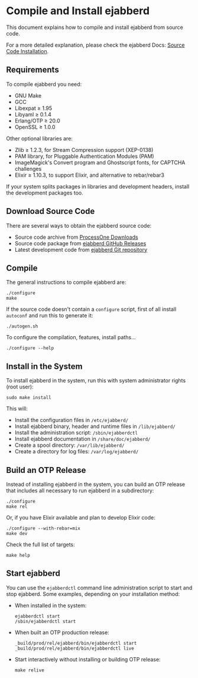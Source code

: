 Compile and Install ejabberd
============================

This document explains how to compile and install ejabberd
from source code.

For a more detailed explanation, please check the
ejabberd Docs: [Source Code Installation][docs-source].

[docs-source]: https://docs.ejabberd.im/admin/installation/#source-code


Requirements
------------

To compile ejabberd you need:

- GNU Make
- GCC
- Libexpat ≥ 1.95
- Libyaml ≥ 0.1.4
- Erlang/OTP ≥ 20.0
- OpenSSL ≥ 1.0.0

Other optional libraries are:

- Zlib ≥ 1.2.3, for Stream Compression support (XEP-0138)
- PAM library, for Pluggable Authentication Modules (PAM)
- ImageMagick's Convert program and Ghostscript fonts, for CAPTCHA
  challenges
- Elixir ≥ 1.10.3, to support Elixir, and alternative to rebar/rebar3

If your system splits packages in libraries and development headers,
install the development packages too.


Download Source Code
--------------------

There are several ways to obtain the ejabberd source code:

- Source code archive from [ProcessOne Downloads][p1dl]
- Source code package from [ejabberd GitHub Releases][ghr]
- Latest development code from [ejabberd Git repository][gitrepo]

[p1dl]: https://www.process-one.net/en/ejabberd/downloads/
[ghr]: https://github.com/processone/ejabberd/releases
[gitrepo]: https://github.com/processone/ejabberd


Compile
-------

The general instructions to compile ejabberd are:

    ./configure
    make

If the source code doesn't contain a `configure` script,
first of all install `autoconf` and run this to generate it:

    ./autogen.sh

To configure the compilation, features, install paths...

    ./configure --help


Install in the System
---------------------

To install ejabberd in the system, run this with system administrator rights (root user):

    sudo make install

This will:

- Install the configuration files in `/etc/ejabberd/`
- Install ejabberd binary, header and runtime files in `/lib/ejabberd/`
- Install the administration script: `/sbin/ejabberdctl`
- Install ejabberd documentation in `/share/doc/ejabberd/`
- Create a spool directory: `/var/lib/ejabberd/`
- Create a directory for log files: `/var/log/ejabberd/`


Build an OTP Release
--------------------

Instead of installing ejabberd in the system, you can build an OTP release
that includes all necessary to run ejabberd in a subdirectory:

    ./configure
    make rel

Or, if you have Elixir available and plan to develop Elixir code:

    ./configure --with-rebar=mix
    make dev

Check the full list of targets:

    make help


Start ejabberd
--------------

You can use the `ejabberdctl` command line administration script to
start and stop ejabberd. Some examples, depending on your installation method:

- When installed in the system:
  ```
  ejabberdctl start
  /sbin/ejabberdctl start
  ```

- When built an OTP production release:
  ```
  _build/prod/rel/ejabberd/bin/ejabberdctl start
  _build/prod/rel/ejabberd/bin/ejabberdctl live
  ```

- Start interactively without installing or building OTP release:
  ```
  make relive
  ```
